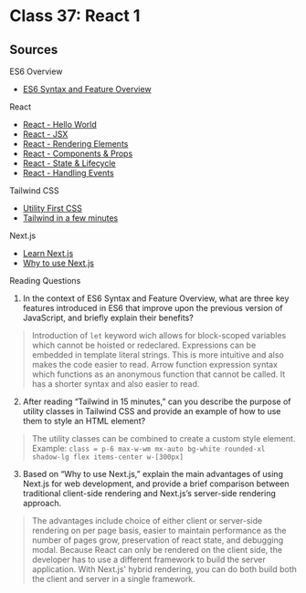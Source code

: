 # Class 37: React 1

## Sources

ES6 Overview
- [ES6 Syntax and Feature Overview](https://www.taniarascia.com/es6-syntax-and-feature-overview/)

React
- [React - Hello World](https://reactjs.org/docs/hello-world.html)
- [React - JSX](https://reactjs.org/docs/introducing-jsx.html)
- [React - Rendering Elements](https://reactjs.org/docs/rendering-elements.html)
- [React - Components & Props](https://reactjs.org/docs/components-and-props.html)
- [React - State & Lifecycle](https://reactjs.org/docs/state-and-lifecycle.html)
- [React - Handling Events](https://reactjs.org/docs/handling-events.html)

Tailwind CSS
- [Utility First CSS](https://tailwindcss.com/docs/utility-first)
- [Tailwind in a few minutes](https://www.youtube.com/watch?v=pB1oed_10IA)

Next.js
- [Learn Next.js](https://nextjs.org/learn/basics/create-nextjs-app)
- [Why to use Next.js](https://www.youtube.com/watch?v=rtgbaKBhdkk)

Reading Questions
1. In the context of ES6 Syntax and Feature Overview, what are three key features introduced in ES6 that improve upon the previous version of JavaScript, and briefly explain their benefits?
> Introduction of `let` keyword wich allows for block-scoped variables which cannot be hoisted or redeclared. Expressions can be embedded in template literal strings. This is more intuitive and also makes the code easier to read. Arrow function expression syntax which functions as an anonymous function that cannot be called. It has a shorter syntax and also easier to read.
2. After reading “Tailwind in 15 minutes,” can you describe the purpose of utility classes in Tailwind CSS and provide an example of how to use them to style an HTML element?
> The utility classes can be combined to create a custom style element. Example: `class = p-6 max-w-wm mx-auto bg-white rounded-xl shadow-lg flex items-center w-[300px]`

3. Based on “Why to use Next.js,” explain the main advantages of using Next.js for web development, and provide a brief comparison between traditional client-side rendering and Next.js’s server-side rendering approach.
> The advantages include choice of either client or server-side rendering on per page basis, easier to maintain performance as the number of pages grow, preservation of react state, and debugging modal. Because React can only be rendered on the client side, the developer has to use a different framework to build the server application. With Next.js' hybrid rendering, you can do both build both the client and server in a single framework.